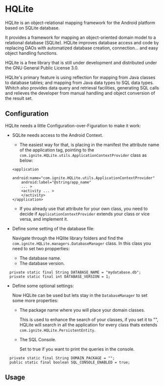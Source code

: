 # HQLite
HQLite is an object-relational mapping framework for the Android platform based on SQLite database.

It provides a framework for mapping an object-oriented domain model to a relational database (SQLite). HQLite improves database access and code by replacing DAOs with automatized database creation, connection... and easy object handling functions.

HQLite is a free library that is still under development and distributed under the GNU General Public License 3.0.

HQLite's primary feature is using reflection for mapping from Java classes to database tables; and mapping from Java data types to SQL data types. Whitch also provides data query and retrieval facilities, generating SQL calls and relieves the developer from manual handling and object conversion of the result set.


## Configuration
HQLite needs a little Configuration-over-Figuration to make it work:

  * SQLite needs access to the Android Context.
    - The easiest way for that, is placing in the manifest the attribute name of the application tag, pointing to the `com.ignite.HQLite.utils.ApplicationContextProvider` class as below:
    
    
    ```
    <application
        android:name="com.ignite.HQLite.utils.ApplicationContextProvider"
        android:label="@string/app_name"
        ... >
        <activity ... >
        </activity>
    </application>
    ```
    - If you already use that attribute for your own class, you need to decide if `ApplicationContextProvider` extends your class or vice versa, and implement it.
    
    
    
    
  * Define some setting of the database file:
  
    Navigate through the HQlite library folders and find the `com.ignite.HQLite.managers.DatabaseManager` class. In this class you need to set two propperties:
    - The database name.
    - The database version.
  ```
	private static final String DATABASE_NAME = "mydatabase.db";
	private static final int DATABASE_VERSION = 1;
  ```




  * Define some optional settings:
  
    Now HQLite can be used but lets stay in the `DatabaseManager` to set some more properties:
    
    - The package name where you will place your domain classes.
    
    	This is used to enhance the search of your classes, if you set it to "", HQLite will search in all the application for every class thats extends `com.ignite.HQLite.PersistentEntity`.
	
    - The SQL Console.
    
    	Set to true if you want to print the queries in the console.
  ```
	private static final String DOMAIN_PACKAGE = "";
	public static final boolean SQL_CONSOLE_ENABLED = true;
  ```



## Usage
